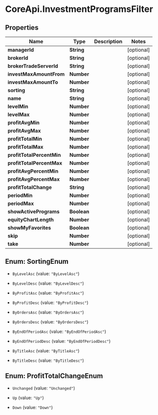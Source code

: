 # CoreApi.InvestmentProgramsFilter

## Properties
Name | Type | Description | Notes
------------ | ------------- | ------------- | -------------
**managerId** | **String** |  | [optional] 
**brokerId** | **String** |  | [optional] 
**brokerTradeServerId** | **String** |  | [optional] 
**investMaxAmountFrom** | **Number** |  | [optional] 
**investMaxAmountTo** | **Number** |  | [optional] 
**sorting** | **String** |  | [optional] 
**name** | **String** |  | [optional] 
**levelMin** | **Number** |  | [optional] 
**levelMax** | **Number** |  | [optional] 
**profitAvgMin** | **Number** |  | [optional] 
**profitAvgMax** | **Number** |  | [optional] 
**profitTotalMin** | **Number** |  | [optional] 
**profitTotalMax** | **Number** |  | [optional] 
**profitTotalPercentMin** | **Number** |  | [optional] 
**profitTotalPercentMax** | **Number** |  | [optional] 
**profitAvgPercentMin** | **Number** |  | [optional] 
**profitAvgPercentMax** | **Number** |  | [optional] 
**profitTotalChange** | **String** |  | [optional] 
**periodMin** | **Number** |  | [optional] 
**periodMax** | **Number** |  | [optional] 
**showActivePrograms** | **Boolean** |  | [optional] 
**equityChartLength** | **Number** |  | [optional] 
**showMyFavorites** | **Boolean** |  | [optional] 
**skip** | **Number** |  | [optional] 
**take** | **Number** |  | [optional] 


<a name="SortingEnum"></a>
## Enum: SortingEnum


* `ByLevelAsc` (value: `"ByLevelAsc"`)

* `ByLevelDesc` (value: `"ByLevelDesc"`)

* `ByProfitAsc` (value: `"ByProfitAsc"`)

* `ByProfitDesc` (value: `"ByProfitDesc"`)

* `ByOrdersAsc` (value: `"ByOrdersAsc"`)

* `ByOrdersDesc` (value: `"ByOrdersDesc"`)

* `ByEndOfPeriodAsc` (value: `"ByEndOfPeriodAsc"`)

* `ByEndOfPeriodDesc` (value: `"ByEndOfPeriodDesc"`)

* `ByTitleAsc` (value: `"ByTitleAsc"`)

* `ByTitleDesc` (value: `"ByTitleDesc"`)




<a name="ProfitTotalChangeEnum"></a>
## Enum: ProfitTotalChangeEnum


* `Unchanged` (value: `"Unchanged"`)

* `Up` (value: `"Up"`)

* `Down` (value: `"Down"`)




